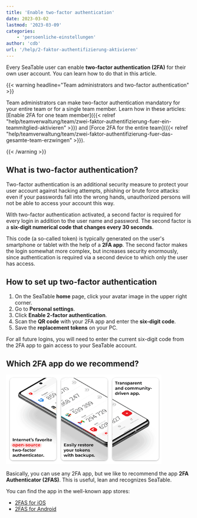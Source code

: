 ```yaml
---
title: 'Enable two-factor authentication'
date: 2023-03-02
lastmod: '2023-03-09'
categories:
    - 'persoenliche-einstellungen'
author: 'cdb'
url: '/help/2-faktor-authentifizierung-aktivieren'
---
```


Every SeaTable user can enable **two-factor authentication (2FA)** for their own user account. You can learn how to do that in this article.

{{< warning  headline="Team administrators and two-factor authentication" >}}

Team administrators can make two-factor authentication mandatory for your entire team or for a single team member. Learn how in these articles: [Enable 2FA for one team member]({{< relref "help/teamverwaltung/team/zwei-faktor-authentifizierung-fuer-ein-teammitglied-aktivieren" >}}) and [Force 2FA for the entire team]({{< relref "help/teamverwaltung/team/zwei-faktor-authentifizierung-fuer-das-gesamte-team-erzwingen" >}}).

{{< /warning >}}

## What is two-factor authentication?

Two-factor authentication is an additional security measure to protect your user account against hacking attempts, phishing or brute force attacks: even if your passwords fall into the wrong hands, unauthorized persons will not be able to access your account this way.

With two-factor authentication activated, a second factor is required for every login in addition to the user name and password. The second factor is a **six-digit numerical code that changes every 30 seconds**.

This code (a so-called token) is typically generated on the user's smartphone or tablet with the help of a **2FA app**. The second factor makes the login somewhat more complex, but increases security enormously, since authentication is required via a second device to which only the user has access.

## How to set up two-factor authentication

1. On the SeaTable **home** page, click your avatar image in the upper right corner.
2. Go to **Personal settings**.
3. Click **Enable 2-factor authentication**.
4. Scan the **QR code** with your 2FA app and enter the **six-digit code**.
5. Save the **replacement tokens** on your PC.

For all future logins, you will need to enter the current six-digit code from the 2FA app to gain access to your SeaTable account.

## Which 2FA app do we recommend?

![two-factor authentication via app reliably protects your login.](images/2fa-app.png)

Basically, you can use any 2FA app, but we like to recommend the app **2FA Authenticator (2FAS)**. This is useful, lean and recognizes SeaTable.

You can find the app in the well-known app stores:

- [2FAS for iOS](https://apps.apple.com/de/app/2fa-authenticator-2fas/id1217793794)
- [2FAS for Android](https://play.google.com/store/apps/details?id=com.twofasapp&hl=en_IN)
